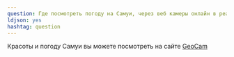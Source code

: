 ```yaml
---
question: Где посмотреть погоду на Самуи, через веб камеры онлайн в реальном времени?
ldjson: yes
hashtag: question
---
```



Красоты и погоду Самуи вы можете посмотреть на сайте [GeoCam](https://www.geocam.ru/in/ko-samui/)
